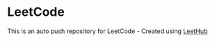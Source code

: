 # LeetCode
This is an auto push repository for LeetCode - Created using [LeetHub](https://github.com/QasimWani/LeetHub)
